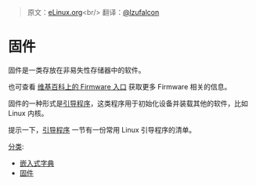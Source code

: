 > 原文：[eLinux.org](http://eLinux.org/Firmware "http://eLinux.org/Firmware")<br/>
> 翻译：[@lzufalcon](https://github.com/lzufalcon)

# 固件

固件是一类存放在非易失性存储器中的软件。

也可查看 [维基百科上的 Firmware 入口](http://en.wikipedia.org/wiki/Firmware) 获取更多 Firmware 相关的信息。

固件的一种形式是[引导程序](../.././dev_portals/Firmware/Bootloader/Bootloader.md "Bootloader")，这类程序用于初始化设备并装载其他的软件，比如 Linux 内核。

提示一下，[引导程序](../.././dev_portals/Firmware/Bootloader/Bootloader.md "Bootloader") 一节有一份常用 Linux 引导程序的清单。

[分类](http://eLinux.org/Special:Categories "Special:Categories"):

-   [嵌入式字典](http://eLinux.org/Category:Embedded_Dictionary "Category:Embedded Dictionary")
-   [固件](http://elinux.org/Category:Firmware)


